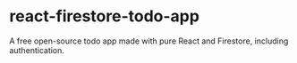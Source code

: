 # react-firestore-todo-app
 A free open-source todo app made with pure React and Firestore, including authentication.
